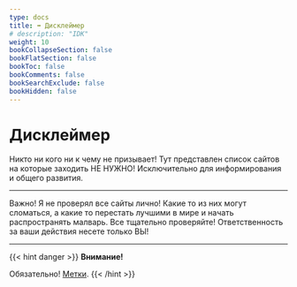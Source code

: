 ```yaml
---
type: docs
title: ➡️ Дисклеймер
# description: "IDK"
weight: 10
bookCollapseSection: false
bookFlatSection: false
bookToc: false
bookComments: false
bookSearchExclude: false
bookHidden: false
---
```


# Дисклеймер

Никто ни кого ни к чему не призывает! Тут представлен список сайтов на которые заходить НЕ НУЖНО! Исключительно для информирования и общего развития.

---

Важно! Я не проверял все сайты лично! Какие то из них могут сломаться, а какие то перестать лучшими в мире и начать распространять малварь. Все тщательно проверяйте! Ответственность за ваши действия несете только ВЫ!

---

{{< hint danger >}}
**Внимание!**

Обязательно! [Метки](../marks).
{{< /hint >}}
